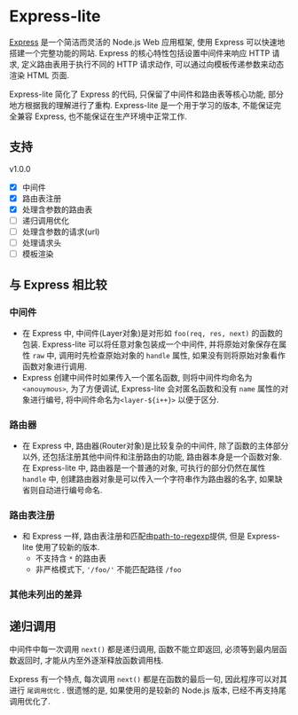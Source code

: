 # Express-lite

[Express](https://github.com/expressjs/express) 是一个简洁而灵活的 Node.js Web 应用框架, 使用 Express 可以快速地搭建一个完整功能的网站. Express 的核心特性包括设置中间件来响应 HTTP 请求, 定义路由表用于执行不同的 HTTP 请求动作, 可以通过向模板传递参数来动态渲染 HTML 页面.

Express-lite 简化了 Express 的代码, 只保留了中间件和路由表等核心功能, 部分地方根据我的理解进行了重构. Express-lite 是一个用于学习的版本, 不能保证完全兼容 Express, 也不能保证在生产环境中正常工作.

## 支持

v1.0.0
* [x] 中间件
* [x] 路由表注册
* [x] 处理含参数的路由表
* [ ] 递归调用优化
* [ ] 处理含参数的请求(url)
* [ ] 处理请求头
* [ ] 模板渲染

## 与 Express 相比较

### 中间件

* 在 Express 中, 中间件(Layer对象)是对形如 `foo(req, res, next)` 的函数的包装. Express-lite 可以将任意对象包装成一个中间件, 并将原始对象保存在属性 `raw` 中, 调用时先检查原始对象的 `handle` 属性, 如果没有则将原始对象看作函数对象进行调用.
* Express 创建中间件时如果传入一个匿名函数, 则将中间件均命名为`<anouymous>`, 为了方便调试, Express-lite 会对匿名函数和没有 `name` 属性的对象进行编号, 将中间件命名为`<layer-${i++}>` 以便于区分.

### 路由器

* 在 Express 中, 路由器(Router对象)是比较复杂的中间件, 除了函数的主体部分以外, 还包括注册其他中间件和注册路由的功能, 路由器本身是一个函数对象. 在 Express-lite 中, 路由器是一个普通的对象, 可执行的部分仍然在属性 `handle` 中, 创建路由器对象是可以传入一个字符串作为路由器的名字, 如果缺省则自动进行编号命名.

### 路由表注册

* 和 Express 一样, 路由表注册和匹配由[path-to-regexp](https://github.com/pillarjs/path-to-regexp)提供, 但是 Express-lite 使用了较新的版本.
  + 不支持含 `*` 的路由表
  + 非严格模式下,  `'/foo/'` 不能匹配路径 `/foo`

### 其他未列出的差异

## 递归调用

中间件中每一次调用 `next()` 都是递归调用, 函数不能立即返回, 必须等到最内层函数返回时, 才能从内至外逐渐释放函数调用栈.

Express 有一个特点, 每次调用 `next()` 都是在函数的最后一句, 因此程序可以对其进行 `尾调用优化` . 很遗憾的是, 如果使用的是较新的 Node.js 版本, 已经不再支持尾调用优化了.
